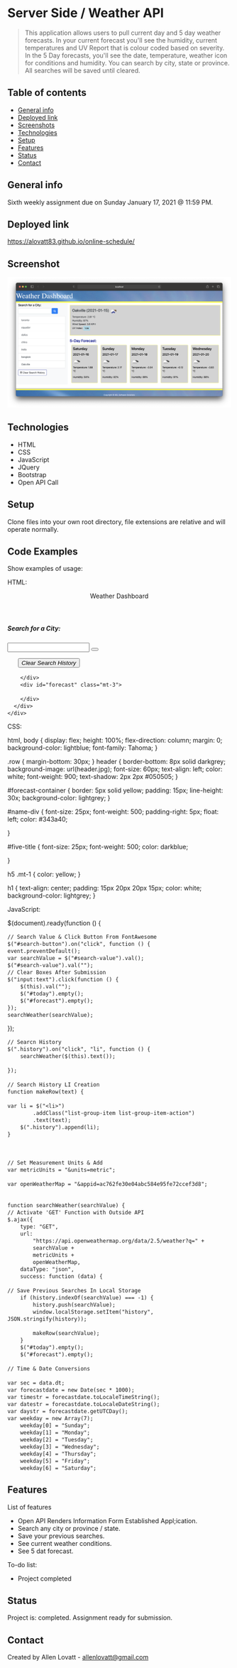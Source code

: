 # Server Side / Weather API 
>  This application allows users to pull current day and 5 day weather forecasts. In your current forecast you'll see the humidity, current temperatures and UV Report that is colour coded based on severity. In the 5 Day forecasts, you'll see the date, temperature, weather icon for conditions and humidity. You can search by city, state or province. All searches will be saved until cleared.

## Table of contents
* [General info](#general-info)
* [Deployed link](#deployed-link)
* [Screenshots](#screenshot)
* [Technologies](#technologies)
* [Setup](#setup)
* [Features](#features)
* [Status](#status)
* [Contact](#contact)

## General info
Sixth weekly assignment due on Sunday January 17, 2021 @ 11:59 PM.

## Deployed link
https://alovatt83.github.io/online-schedule/

## Screenshot
![Homepage Screenshot](./assets/images/screenshot.png)

## Technologies
* HTML
* CSS
* JavaScript
* JQuery
* Bootstrap
* Open API Call


## Setup
Clone files into your own root directory, file extensions are relative and will operate normally.

## Code Examples
Show examples of usage:

HTML:

  <meta charset="UTF-8">
  <meta name="viewport" content="width=device-width, initial-scale=1.0">
  <meta http-equiv="X-UA-Compatible" content="ie=edge">

  <!-- CSS -->
  <link rel="stylesheet" type="text/css" href="./assets/css/style.css">
  <!-- Bootstrap -->
  <link rel="stylesheet" href="https://stackpath.bootstrapcdn.com/bootstrap/4.3.1/css/bootstrap.min.css">
  <!-- Font Awesome -->
  <link rel="stylesheet" href="https://cdnjs.cloudflare.com/ajax/libs/font-awesome/4.7.0/css/font-awesome.min.css" />

  <title>Weather Dashboard</title>

</head>

<body>
  <!-- Header -->

  <header>Weather Dashboard
  </header>

  <!-- Container -->

  <div class="container-fluid" id="main-content-container">
    <!-- Row -->
    <div class="row">
      <!-- Column -->
      <div class="col-lg-3 bg-light">
        <h5 class="mt-1">Search for a City:</h5>
        <!-- Seach Form -->
        <div class="form-inline form-group">
          <!-- Input -->
          <input class="form-control" type="text" id="search-value" />
          <!-- Btn -->
          <button class="btn btn-primary" id="search-button"> <i class="fa fa-search"></i> </button>
        </div>
        <!-- Search History List -->
        <ul class="list-group history"></ul>
        <ul class="clear"> <button class="btn btn-clear" id="clear-button"><i class="fa fa-trash-o" aria-hidden="true">
              Clear Search History</i></button></ul>
        </div>
      <!-- Weather Info Column -->
      <div class="col-lg-9">
        <div id="today" class="mt-3">
 
        </div>
        <div id="forecast" class="mt-3">

        </div>
      </div>
    </div>
  </div>
  
  
CSS:

html,
body {
	display: flex;
	height: 100%;
	flex-direction: column;
    margin: 0;
    background-color: lightblue;
    font-family: Tahoma;
}

.row {
	margin-bottom: 30px;
}
header {
	border-bottom: 8px solid darkgrey;
    background-image: url(header.jpg);
    font-size: 60px;
    text-align: left;
    color: white;
    font-weight: 900;
    text-shadow: 2px 2px #050505;
}

#forecast-container {
	border: 5px solid yellow;
	padding: 15px;
    line-height: 30x;
    background-color: lightgrey;
}

#name-div {
	font-size: 25px;
	font-weight: 500;
	padding-right: 5px;
	float: left;
    color: #343a40;
 
}

#five-title {
	font-size: 25px;
	font-weight: 500;
    color: darkblue;
    
}

h5 .mt-1 {
	color: yellow;
}


h1 {
	text-align: center;
	padding: 15px 20px 20px 15px;
    color: white;
    background-color: lightgrey;
}


JavaScript:

  $(document).ready(function () {

	// Search Value & Click Button From FontAwesome
	$("#search-button").on("click", function () {
    event.preventDefault();
    var searchValue = $("#search-value").val();
    $("#search-value").val("");
    // Clear Boxes After Submission
	$("input:text").click(function () {
		$(this).val("");
		$("#today").empty();
        $("#forecast").empty();
	});
	searchWeather(searchValue);

});

	

	// Searcn History
	$(".history").on("click", "li", function () {
		searchWeather($(this).text());

	});

	// Search History LI Creation
	function makeRow(text) {
	
    var li = $("<li>")
			.addClass("list-group-item list-group-item-action")
			.text(text);
		$(".history").append(li);
	}



	// Set Measurement Units & Add 
	var metricUnits = "&units=metric";

	var openWeatherMap = "&appid=ac762fe30e04abc584e95fe72ccef3d8";

    
    function searchWeather(searchValue) {
	// Activate 'GET' Function with Outside API
	$.ajax({
		type: "GET",
		url:
			"https://api.openweathermap.org/data/2.5/weather?q=" +
			searchValue +
			metricUnits +
			openWeatherMap,
		dataType: "json",
		success: function (data) {
		
	// Save Previous Searches In Local Storage
		if (history.indexOf(searchValue) === -1) {
			history.push(searchValue);
			window.localStorage.setItem("history", JSON.stringify(history));
			
			makeRow(searchValue);
		}
		$("#today").empty();
		$("#forecast").empty();

	// Time & Date Conversions

	var sec = data.dt;
	var forecastdate = new Date(sec * 1000);
	var timestr = forecastdate.toLocaleTimeString();
	var datestr = forecastdate.toLocaleDateString();
	var daystr = forecastdate.getUTCDay();
	var weekday = new Array(7);
		weekday[0] = "Sunday";
		weekday[1] = "Monday";
		weekday[2] = "Tuesday";
		weekday[3] = "Wednesday";
		weekday[4] = "Thursday";
		weekday[5] = "Friday";
		weekday[6] = "Saturday";
    
  
## Features
List of features
* Open API Renders Information Form Established Appl;ication.
* Search any city or province / state.
* Save your previous searches.
* See current weather conditions.
* See 5 dat forecast.


To-do list:
* Project completed

## Status
Project is: completed. Assignment ready for submission.

## Contact
Created by Allen Lovatt - allenlovatt@gmail.com
